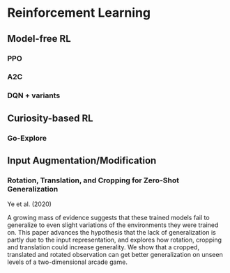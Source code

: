 # Reinforcement Learning

## Model-free RL

### PPO

### A2C

### DQN + variants

## Curiosity-based RL

### Go-Explore

## Input Augmentation/Modification

### Rotation, Translation, and Cropping for Zero-Shot Generalization
Ye et al. (2020)

A growing mass of evidence suggests that these trained models fail to generalize to even slight variations of the environments they were trained on. This paper advances the hypothesis that the lack of generalization is partly due to the input representation, and explores how rotation, cropping and translation could increase generality. We show that a cropped, translated and rotated observation can get better generalization on unseen levels of a two-dimensional arcade game.
